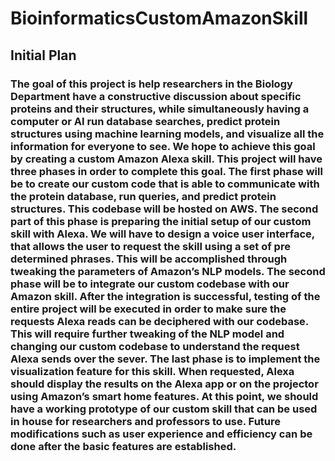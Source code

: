 # BioinformaticsCustomAmazonSkill

## Initial Plan

### The goal of this project is help researchers in the Biology Department have a constructive discussion about specific proteins and their structures, while simultaneously having a computer or AI run database searches, predict protein structures using machine learning models, and visualize all the information for everyone to see. We hope to achieve this goal by creating a custom Amazon Alexa skill. This project will have three phases in order to complete this goal. The first phase will be to create our custom code that is able to communicate with the protein database, run queries, and predict protein structures. This codebase will be hosted on AWS. The second part of this phase is preparing the initial setup of our custom skill with Alexa. We will have to design a voice user interface, that allows the user to request the skill using a set of pre determined phrases. This will be accomplished through tweaking the parameters of Amazon’s NLP models. The second phase will be to integrate our custom codebase with our Amazon skill. After the integration is successful, testing of the entire project will be executed in order to make sure the requests Alexa reads can be deciphered with our codebase. This will require further tweaking of the NLP model and changing our custom codebase to understand the request Alexa sends over the sever. The last phase is to implement the visualization feature for this skill. When requested, Alexa should display the results on the Alexa app or on the projector using Amazon’s smart home features. At this point, we should have a working prototype of our custom skill that can be used in house for researchers and professors to use. Future modifications such as user experience and efficiency can be done after the basic features are established. 
